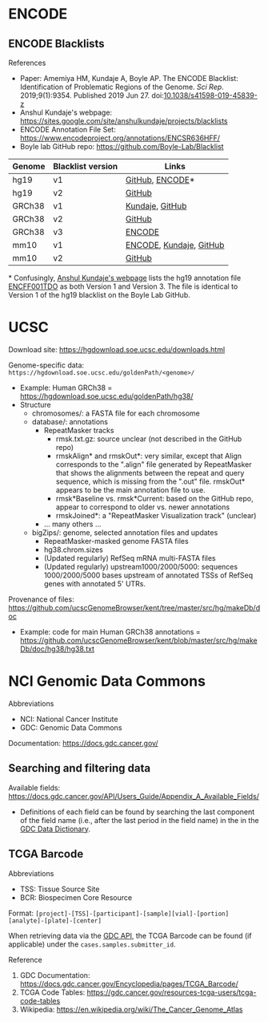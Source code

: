 # ENCODE

## ENCODE Blacklists

References
- Paper: Amemiya HM, Kundaje A, Boyle AP. The ENCODE Blacklist: Identification of Problematic Regions of the Genome. *Sci Rep*. 2019;9(1):9354. Published 2019 Jun 27. doi:[10.1038/s41598-019-45839-z](https://doi.org/10.1038/s41598-019-45839-z)
- Anshul Kundaje's webpage: https://sites.google.com/site/anshulkundaje/projects/blacklists
- ENCODE Annotation File Set: https://www.encodeproject.org/annotations/ENCSR636HFF/
- Boyle lab GitHub repo: https://github.com/Boyle-Lab/Blacklist

| Genome | Blacklist version | Links |
| ------ | ----------------- | ----- |
| hg19   | v1                | [GitHub](https://github.com/Boyle-Lab/Blacklist/raw/master/lists/Blacklist_v1/hg19-blacklist.bed.gz), [ENCODE](https://www.encodeproject.org/files/ENCFF001TDO/@@download/ENCFF001TDO.bed.gz)* |
| hg19   | v2                | [GitHub](https://github.com/Boyle-Lab/Blacklist/raw/master/lists/hg19-blacklist.v2.bed.gz) |
| GRCh38 | v1                | [Kundaje](http://mitra.stanford.edu/kundaje/akundaje/release/blacklists/hg38-human/hg38.blacklist.bed.gz), [GitHub](https://github.com/Boyle-Lab/Blacklist/raw/master/lists/Blacklist_v1/hg38-blacklist.bed.gz) |
| GRCh38 | v2                | [GitHub](https://github.com/Boyle-Lab/Blacklist/raw/master/lists/hg38-blacklist.v2.bed.gz) |
| GRCh38 | v3                | [ENCODE](https://www.encodeproject.org/files/ENCFF356LFX/@@download/ENCFF356LFX.bed.gz) |
| mm10   | v1                | [ENCODE](https://www.encodeproject.org/files/ENCFF547MET/@@download/ENCFF547MET.bed.gz), [Kundaje](http://mitra.stanford.edu/kundaje/akundaje/release/blacklists/mm10-mouse/mm10.blacklist.bed.gz), [GitHub](https://github.com/Boyle-Lab/Blacklist/raw/master/lists/Blacklist_v1/mm10-blacklist.bed.gz) |
| mm10   | v2                | [GitHub](https://github.com/Boyle-Lab/Blacklist/raw/master/lists/mm10-blacklist.v2.bed.gz)

\* Confusingly, [Anshul Kundaje's webpage](https://sites.google.com/site/anshulkundaje/projects/blacklists) lists the hg19 annotation file [ENCFF001TDO](https://www.encodeproject.org/files/ENCFF001TDO/@@download/ENCFF001TDO.bed.gz) as both Version 1 and Version 3. The file is identical to Version 1 of the hg19 blacklist on the Boyle Lab GitHub.

# UCSC

Download site: https://hgdownload.soe.ucsc.edu/downloads.html

Genome-specific data: `https://hgdownload.soe.ucsc.edu/goldenPath/<genome>/`
- Example: Human GRCh38 = https://hgdownload.soe.ucsc.edu/goldenPath/hg38/
- Structure
  - chromosomes/: a FASTA file for each chromosome
  - database/: annotations
    - RepeatMasker tracks
      - rmsk.txt.gz: source unclear (not described in the GitHub repo)
      - rmskAlign* and rmskOut*: very similar, except that Align corresponds to the ".align" file generated by RepeatMasker that shows the alignments between the repeat and query sequence, which is missing from the ".out" file. rmskOut* appears to be the main annotation file to use.
      - rmsk\*Baseline vs. rmsk\*Current: based on the GitHub repo, appear to correspond to older vs. newer annotations
      - rmskJoined*: a "RepeatMasker Visualization track" (unclear)
    - ... many others ...
  - bigZips/: genome, selected annotation files and updates
    - RepeatMasker-masked genome FASTA files
    - hg38.chrom.sizes
    - (Updated regularly) RefSeq mRNA multi-FASTA files
    - (Updated regularly) upstream1000/2000/5000: sequences 1000/2000/5000 bases upstream of annotated TSSs of RefSeq genes with annotated 5' UTRs.

Provenance of files: https://github.com/ucscGenomeBrowser/kent/tree/master/src/hg/makeDb/doc
- Example: code for main Human GRCh38 annotations = https://github.com/ucscGenomeBrowser/kent/blob/master/src/hg/makeDb/doc/hg38/hg38.txt

# NCI Genomic Data Commons

Abbreviations
- NCI: National Cancer Institute
- GDC: Genomic Data Commons

Documentation: https://docs.gdc.cancer.gov/

## Searching and filtering data

Available fields: https://docs.gdc.cancer.gov/API/Users_Guide/Appendix_A_Available_Fields/
- Definitions of each field can be found by searching the last component of the field name (i.e., after the last period in the field name) in the  in the [GDC Data Dictionary](https://docs.gdc.cancer.gov/Data_Dictionary/gdcmvs/).

## TCGA Barcode

Abbreviations
- TSS: Tissue Source Site
- BCR: Biospecimen Core Resource

Format: `[project]-[TSS]-[participant]-[sample][vial]-[portion][analyte]-[plate]-[center]`

When retrieving data via the [GDC API](https://docs.gdc.cancer.gov/API/Users_Guide/Getting_Started/), the TCGA Barcode can be found (if applicable) under the `cases.samples.submitter_id`.

Reference
1. GDC Documentation: https://docs.gdc.cancer.gov/Encyclopedia/pages/TCGA_Barcode/
2. TCGA Code Tables: https://gdc.cancer.gov/resources-tcga-users/tcga-code-tables
3. Wikipedia: https://en.wikipedia.org/wiki/The_Cancer_Genome_Atlas
